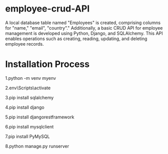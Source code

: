 # employee-crud-API
A local database table named "Employees" is created, comprising columns for "name," "email", "country"." Additionally, a basic CRUD API for employee management is developed using Python, Django, and SQLAlchemy. This API enables operations such as creating, reading, updating, and deleting employee records.

# Installation Process 
1.python -m venv myenv

2.env\Scripts\activate

3.pip install sqlalchemy

4.pip install django

5.pip install djangorestframework

6.pip install mysqlclient

7.pip install PyMySQL

8.python manage.py runserver
